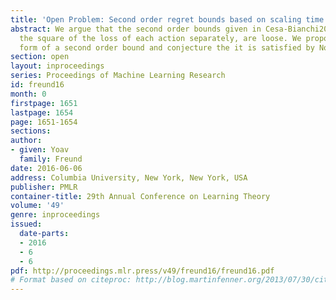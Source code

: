 ```yaml
---
title: 'Open Problem: Second order regret bounds based on scaling time'
abstract: We argue that the second order bounds given in Cesa-Bianchi2006, which accumulate
  the square of the loss of each action separately, are loose. We propose a different
  form of a second order bound and conjecture the it is satisfied by NormalHedge ChaudhuriFrHs2009.
section: open
layout: inproceedings
series: Proceedings of Machine Learning Research
id: freund16
month: 0
firstpage: 1651
lastpage: 1654
page: 1651-1654
sections: 
author:
- given: Yoav
  family: Freund
date: 2016-06-06
address: Columbia University, New York, New York, USA
publisher: PMLR
container-title: 29th Annual Conference on Learning Theory
volume: '49'
genre: inproceedings
issued:
  date-parts:
  - 2016
  - 6
  - 6
pdf: http://proceedings.mlr.press/v49/freund16/freund16.pdf
# Format based on citeproc: http://blog.martinfenner.org/2013/07/30/citeproc-yaml-for-bibliographies/
---
```

